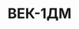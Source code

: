 ---
lang: ua
layout: featured
title: ВЕК-1ДМ
max_weight: 1
icon: /assets/img/products/1ДМ.png
description: "Діапазон: 4кг... 1т</br>Висота цифри індикатора: 25мм</br>Ціна розподілу: до 500кг: 0,2кг; від 500кг: 0,5кг</br>Маса вагів: 7,5кг</br>Довжина вагів: 540мм</br>Ціна*: 9520грн"
---